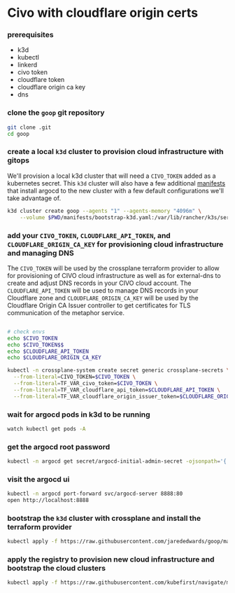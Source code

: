 # Civo with cloudflare origin certs

### prerequisites
- k3d
- kubectl
- linkerd
- civo token
- cloudflare token
- cloudflare origin ca key
- dns

### clone the `goop` git repository
```sh
git clone .git
cd goop
```

### create a local `k3d` cluster to provision cloud infrastructure with gitops
We'll provision a local k3d cluster that will need a `CIVO_TOKEN` added as a kubernetes secret. This `k3d` cluster will also have a few additional [manifests](../manifests/bootstrap-k3d.yaml) that install argocd to the new cluster with a few default configurations we'll take advantage of.
```sh
k3d cluster create goop --agents "1" --agents-memory "4096m" \
    --volume $PWD/manifests/bootstrap-k3d.yaml:/var/lib/rancher/k3s/server/manifests/bootstrap-k3d.yaml
```

### add your `CIVO_TOKEN`, `CLOUDFLARE_API_TOKEN`,  and `CLOUDFLARE_ORIGIN_CA_KEY` for provisioning cloud infrastructure and managing DNS
The `CIVO_TOKEN` will be used by the crossplane terraform provider to allow for provisioning of CIVO cloud infrastructure as well as for external-dns to create and adjust DNS records in your CIVO cloud account. The `CLOUDFLARE_API_TOKEN` will be used to manage DNS records in your Cloudflare zone and `CLOUDFLARE_ORIGIN_CA_KEY` will be used by the Cloudflare Origin CA Issuer controller to get certificates for TLS communication of the metaphor service.
```sh

# check envs
echo $CIVO_TOKEN
echo $CIVO_TOKEN$$
echo $CLOUDFLARE_API_TOKEN
echo $CLOUDFLARE_ORIGIN_CA_KEY

kubectl -n crossplane-system create secret generic crossplane-secrets \
  --from-literal=CIVO_TOKEN=$CIVO_TOKEN \
  --from-literal=TF_VAR_civo_token=$CIVO_TOKEN \
  --from-literal=TF_VAR_cloudflare_api_token=$CLOUDFLARE_API_TOKEN \
  --from-literal=TF_VAR_cloudflare_origin_issuer_token=$CLOUDFLARE_ORIGIN_CA_KEY
```

### wait for argocd pods in k3d to be running
```sh
watch kubectl get pods -A
```
### get the argocd root password
```sh
kubectl -n argocd get secret/argocd-initial-admin-secret -ojsonpath='{.data.password}' | base64 -D | pbcopy
```
### visit the argocd ui
```sh
kubectl -n argocd port-forward svc/argocd-server 8888:80 
open http://localhost:8888
```

### bootstrap the `k3d` cluster with crossplane and install the terraform provider
```sh
kubectl apply -f https://raw.githubusercontent.com/jarededwards/goop/main/registry/bootstrap/bootstrap.yaml
```

### apply the registry to provision new cloud infrastructure and bootstrap the cloud clusters
```sh
kubectl apply -f https://raw.githubusercontent.com/kubefirst/navigate/main/2024-austin/registry/registry.yaml
```
